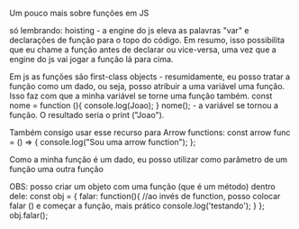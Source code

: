 Um pouco mais sobre funções em JS 


só lembrando: hoisting - a engine do js eleva as palavras "var" e declarações de função para o topo do código. Em resumo, isso possibilita que eu chame a função antes de declarar ou vice-versa, uma vez que a engine do js vai jogar a função lá para cima.

Em js as funções são first-class objects - resumidamente, eu posso tratar a função como um dado, ou seja, posso atribuir a uma variável uma função. Isso faz com que a minha variável se torne uma função também.
const nome =  function (){
    console.log(Joao);
}
nome(); - a variável se tornou a função. O resultado seria o print ("Joao").

Também consigo usar esse recurso para Arrow functions:
const arrow func = () => {
    console.log("Sou uma arrow function");
};

Como a minha função é um dado, eu posso utilizar como parâmetro de um função uma outra função

OBS:
posso criar um objeto com uma função (que é um método) dentro dele:
const obj = {
    falar: function(){      //ao invés de function, posso colocar falar () e começar a função, mais prático
        console.log('testando');
    }
};
obj.falar();